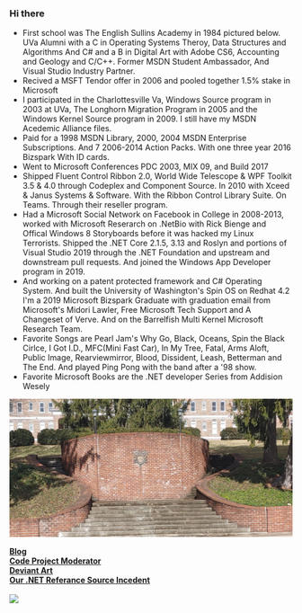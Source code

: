 ### Hi there

* First school was The English Sullins Academy in 1984 pictured below. UVa Alumni with a C in Operating Systems Theroy, Data Structures and Algorithms And C# and a B in Digital Art with Adobe CS6,
Accounting and Geology and C/C++. Former MSDN Student Ambassador, And Visual Studio Industry Partner.
* Recived a MSFT Tendor offer in 2006 and pooled together 1.5% stake in Microsoft
* I participated in the Charlottesville Va, Windows Source program in 2003 at UVa, The Longhorn Migration Program in 2005 and the Windows Kernel Source program in 2009. I still have my MSDN Acedemic Alliance files. 
* Paid for a 1998 MSDN Library, 2000, 2004 MSDN Enterprise Subscriptions. And 7 2006-2014 Action Packs. With one three year 2016 Bizspark With ID cards.
* Went to Microsoft Conferences PDC 2003, MIX 09, and Build 2017
* Shipped Fluent Control Ribbon 2.0, World Wide Telescope & WPF Toolkit 3.5 & 4.0 
through Codeplex and Component Source. In 2010 with Xceed & Janus Systems & Software. 
With the Ribbon Control Library Suite. On Teams. Through their reseller program. 
* Had a Microsoft Social Network on Facebook in College in 2008-2013, worked with Microsoft Reserarch on .NetBio with Rick Bienge and Offical Windows 8 Storyboards before it was hacked my Linux Terrorists.
Shipped the .NET Core 2.1.5, 3.13 and Roslyn and portions of Visual Studio 2019 through the .NET Foundation 
and upstream and downstream pull requests. And joined the Windows App Developer program in 2019.
* And working on a patent protected framework and C# Operating System. And built the University of Washington's Spin OS on Redhat 4.2
I'm a 2019 Microsoft Bizspark Graduate with graduation email from Microsoft's Midori Lawler, Free Microsoft Tech Support and A Changeset of Verve. And on the Barrelfish Multi Kernel Microsoft Research Team. 
* Favorite Songs are Pearl Jam's Why Go, Black, Oceans, Spin the Black Cirlce, I Got I.D., MFC(Mini Fast Car), In My Tree, Fatal, Arms Aloft, Public Image, Rearviewmirror, Blood, Dissident, Leash, Betterman and The End. And played Ping Pong with the band after a '98 show.
* Favorite Microsoft Books are the .NET developer Series from Addision Wesely

![Sullins](images/sullins.jpg)
  
[<b>Blog</b>](https://jdm7dvcsmath.blogspot.com/)
<br>
[<b>Code Project Moderator</b>](https://www.codeproject.com/script/Membership/View.aspx?mid=527156)
<br>
[<b>Deviant Art</b>](https://www.deviantart.com/jdm7dv)
<br>
[<b>Our .NET Referance Source Incedent</b>](https://referencesource.microsoft.com)
<br>
<br>
![](https://komarev.com/ghpvc/?username=jonathanchapmanmoore)
<br> 
